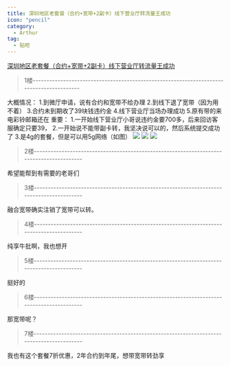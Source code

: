 ```yaml
---
title: 深圳地区老套餐（合约+宽带+2副卡）线下营业厅转流量王成功
icon: "pencil"
category:
  - Arthur
tag:
  - 贴吧
---
```


[深圳地区老套餐（合约+宽带+2副卡）线下营业厅转流量王成功](https://tieba.baidu.com/p/8225716202?pid=146630453288&cid=0#146630453288)


>1楼-----------------------------------------------------------------------------------------

大概情况：
1.到微厅申请，说有合约和宽带不给办理
2.到线下退了宽带（因为用不着）
3.合约未到期收了39块钱违约金
4.线下营业厅当场办理成功
5.原有带的来电彩铃邮箱还在
重要：
1.一开始线下营业厅小哥说违约金要700多，后来回访客服确定只要39，
2.一开始说不能带副卡转，我坚决说可以的，然后系统提交成功了
3.是4g的套餐，但是可以用5g网络（如图）
![](http://tiebapic.baidu.com/forum/w%3D580/sign=b07faa588eef76093c0b99971edca301/d69847a98226cffca29c1177fc014a90f403ea9b.jpg?tbpicau=2023-09-06-05_27cc6e48880dba8885f5141b78ddb688)
![](http://tiebapic.baidu.com/forum/w%3D580/sign=6b29970174adcbef01347e0e9cae2e0e/8a19b34543a98226747785e2cf82b9014890eb9b.jpg?tbpicau=2023-09-06-05_f005c1d271fecd50d819fb7b7c62ec52)
![](http://tiebapic.baidu.com/forum/w%3D580/sign=b167cf1273d12f2ece05ae687fc3d5ff/99c48218367adab48066b586ced4b31c8501e49b.jpg?tbpicau=2023-09-06-05_fd0ee5170c2a36a8a2dd7e93c2487610)

>2楼-----------------------------------------------------------------------------------------

希望能帮到有需要的老哥们

>3楼-----------------------------------------------------------------------------------------

融合宽带确实注销了宽带可以转。

>4楼-----------------------------------------------------------------------------------------

纯享牛批啊，我也想开

>5楼-----------------------------------------------------------------------------------------

挺好的

>6楼-----------------------------------------------------------------------------------------

那宽带呢？

>7楼-----------------------------------------------------------------------------------------

我也有这个套餐7折优惠，2年合约到年尾，想带宽带转劲享
